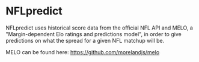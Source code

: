 # NFLpredict
NFLpredict uses historical score data from the official NFL API and MELO, a "Margin-dependent Elo ratings and predictions model", in order to give predictions on what the spread for a given NFL matchup will be.

MELO can be found here:
https://github.com/morelandjs/melo
